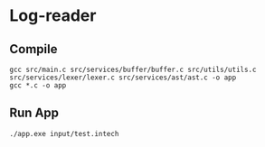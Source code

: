 # Log-reader

## Compile

```
gcc src/main.c src/services/buffer/buffer.c src/utils/utils.c src/services/lexer/lexer.c src/services/ast/ast.c -o app
gcc *.c -o app
```

## Run App

```
./app.exe input/test.intech
```
